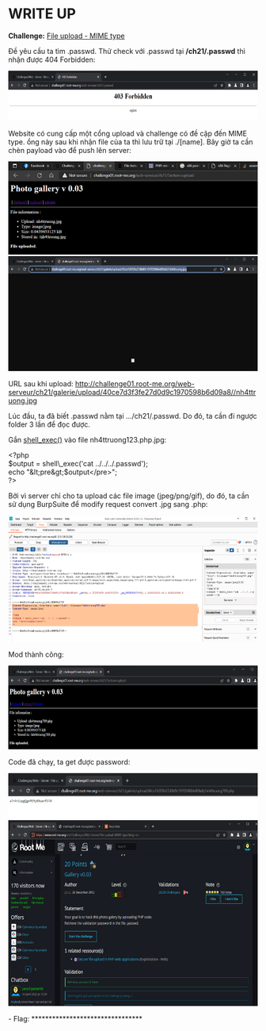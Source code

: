 # WRITE UP

**Challenge:** [File upload - MIME type](https://www.root-me.org/en/Challenges/Web-Server/File-upload-MIME-type)

Đề yêu cầu ta tìm .passwd. Thử check với .passwd tại **/ch21/.passwd** thì nhận được 404 Forbidden:

<img src="./media/image1.png" style="width:6.5in;height:1.04792in" alt="Graphical user interface, text, application Description automatically generated" />

Website có cung cấp một cổng upload và challenge có đề cập đến MIME type. ổng này sau khi nhận file của ta thì lưu trữ tại ./\[name\]. Bây giờ ta cần chèn payload vào để push lên server:

<img src="./media/image2.png" style="width:6.5in;height:1.95833in" alt="Graphical user interface, text Description automatically generated" />

<img src="./media/image3.png" style="width:6.5in;height:2.41667in" alt="Graphical user interface, text, application Description automatically generated" />

URL sau khi upload: <http://challenge01.root-me.org/web-serveur/ch21/galerie/upload/40ce7d3f3fe27d0d9c1970598b6d09a8//nh4ttruong.jpg>

Lúc đầu, ta đã biết .passwd nằm tại …/ch21/.passwd. Do đó, ta cần đi ngược folder 3 lần để đọc được.

Gắn [shell\_exec()](https://www.php.net/manual/en/function.mime-content-type.php) vào file nh4ttruong123.php.jpg:

&lt;?php  
$output = shell\_exec('cat ../../../.passwd');  
echo "&lt;pre&gt;$output&lt;/pre&gt;";  
?&gt;

Bởi vì server chỉ cho ta upload các file image (jpeg/png/gif), do đó, ta cần sử dụng BurpSuite để modify request convert .jpg sang .php:

<img src="./media/image4.png" style="width:6.5in;height:2.6625in" alt="Graphical user interface, text, application, email Description automatically generated" />

Mod thành công:

<img src="./media/image5.png" style="width:6.5in;height:1.75833in" alt="Graphical user interface, text, application Description automatically generated" />

Code đã chạy, ta get được password:

<img src="./media/image6.png" style="width:6.5in;height:0.96389in" alt="Graphical user interface, application Description automatically generated" />

<img src="./media/image7.png" style="width:6.5in;height:3.89792in" alt="A screenshot of a computer Description automatically generated with medium confidence" />

\- Flag: \*\*\*\*\*\*\*\*\*\*\*\*\*\*\*\*\*\*\*\*\*\*\*\*\*\*\*\*\*\*\*\*
